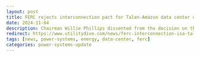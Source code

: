 ```yaml
---
layout: post
title: FERC rejects interconnection pact for Talen-Amazon data center deal at nuclear plant
date: 2024-11-04
description: Chairman Willie Phillips dissented from the decision on the “first of its kind” co-location proposal, saying it could harm national security and grid reliability.
redirect: https://www.utilitydive.com/news/ferc-interconnection-isa-talen-amazon-data-center-susquehanna-exelon/731841/
tags: [news, power-systems, energy, data-center, ferc]
categories: power-systems-update
---
```

